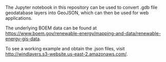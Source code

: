 The Jupyter notebook in this repository can be used to convert .gdb file geodatabase layers into GeoJSON, which can then be used for web applications.

The underlying BOEM data can be found at https://www.boem.gov/renewable-energy/mapping-and-data/renewable-energy-gis-data.

To see a working example and obtain the .json files, visit http://windlayers.s3-website.us-east-2.amazonaws.com/.
